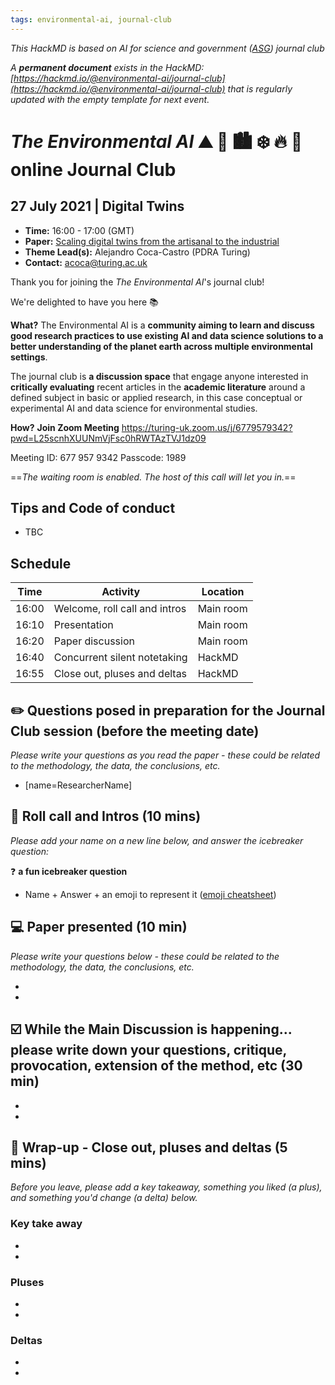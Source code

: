 ```yaml
---
tags: environmental-ai, journal-club
---
```

*This HackMD is based on AI for science and government ([ASG](https://www.turing.ac.uk/research/asg)) journal club*

*A **permanent document** exists in the HackMD: [https://hackmd.io/@environmental-ai/journal-club](https://hackmd.io/@environmental-ai/journal-club) that is regularly updated with the empty template for next event.*

# _The Environmental AI_ ⛰ 🌳 🏙️ ❄️ 🔥 🌊  online Journal Club

## 27 July 2021 | Digital Twins 

- **Time:** 16:00 - 17:00 (GMT)
- **Paper:** [Scaling digital twins from the artisanal to the industrial](https://www.nature.com/articles/s43588-021-00072-5)
- **Theme Lead(s):** Alejandro Coca-Castro (PDRA Turing)
- **Contact:** acoca@turing.ac.uk


Thank you for joining the _The Environmental AI_'s journal club! 

We're delighted to have you here 📚

**What?** The Environmental AI is a **community aiming to learn and discuss good research practices to use existing AI and data science solutions to a better understanding of the planet earth across multiple environmental settings**. 

The journal club is **a discussion space** that engage anyone interested in **critically evaluating** recent articles in the **academic literature** around a defined subject in basic or applied research, in this case conceptual or experimental AI and data science for environmental studies.

**How?** **Join Zoom Meeting**
https://turing-uk.zoom.us/j/6779579342?pwd=L25scnhXUUNmVjFsc0hRWTAzTVJ1dz09

Meeting ID: 677 957 9342
Passcode: 1989

==*The waiting room is enabled. The host of this call will let you in.*==

## Tips and Code of conduct
* TBC

## Schedule
| Time  | Activity | Location |
| ----- | -------- | -------- |
| 16:00 | Welcome, roll call and intros | Main room|
| 16:10 | Presentation | Main room|
| 16:20 | Paper discussion | Main room|
| 16:40 | Concurrent silent notetaking| HackMD|
| 16:55 | Close out, pluses and deltas | HackMD|

## ✏️ Questions posed in preparation for the Journal Club session (before the meeting date)
*Please write your questions as you read the paper - these could be related to the methodology, the data, the conclusions, etc.*

* [name=ResearcherName]

## 👋 Roll call and Intros (10 mins)
*Please add your name on a new line below, and answer the icebreaker question:*

❓ **a fun icebreaker question**

* Name + Answer + an emoji to represent it ([emoji cheatsheet](https://github.com/ikatyang/emoji-cheat-sheet/blob/master/README.md))

## 💻 Paper presented (10 min)
*Please write your questions below - these could be related to the methodology, the data, the conclusions, etc.*

*
*

## ☑️ While the Main Discussion is happening... please write down your questions, critique, provocation, extension of the method, etc (30 min)
*
*

## 📕  Wrap-up - Close out, pluses and deltas (5 mins)
*Before you leave, please add a key takeaway, something you liked (a plus), and something you'd change (a delta) below.*

### Key take away
*
*

### Pluses
*
*

### Deltas
* 
*